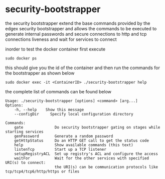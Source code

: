 # security-bootstrapper


the security bootstrapper extend the base commands provided by the edgex security bootstrapper and allows the commands to be executed to generate internal passwords and secure connections to http and tcp connections liveness and wait for services to connect 

inorder to test the docker container first execute 

``` sudo docker ps ```

this should give you the id of the container and then run the commands for the bootstrapper as shown below 

``` sudo docker exec -it <ContainerID> ./security-bootstrapper help ``` 

the complete list of commands can be found below 

```
Usage: ./security-bootstrapper [options] <command> [arg...]
Options:
    -h, --help    Show this message
    --configDir     Specify local configuration directory

Commands:
    gate              Do security bootstrapper gating on stages while starting services
    genPassword       Generate a random password
    getHttpStatus     Do an HTTP GET call to get the status code
    help              Show available commands (this text)
    listenTcp         Start up a TCP listener
    setupRegistryACL  Set up registry's ACL and configure the access
    waitFor           Wait for the other services with specified URI(s) to connect:
                      the URI(s) can be communication protocols like tcp/tcp4/tcp6/http/https or files

```

